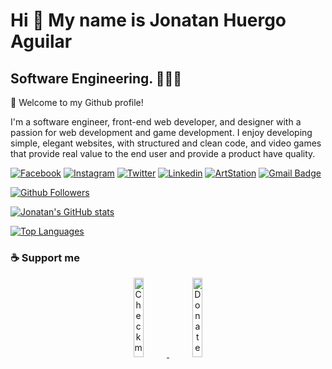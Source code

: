 Hi 👋 My name is Jonatan Huergo Aguilar
=======================================

Software Engineering. 👨🏻‍💻
------------------------

👋 Welcome to my Github profile!

I'm a software engineer, front-end web developer, and designer with a passion for web development and game development.
I enjoy developing simple, elegant websites, with structured and clean code, and video games that provide real value to the end user and provide a product have quality.

[![Facebook](https://img.shields.io/badge/-Facebook-blue?style=flat-square&logo=facebook&logoColor=white&link=https://www.facebook.com/Asttaroth95/)](https://www.facebook.com/Asttaroth95/)
[![Instagram](https://img.shields.io/badge/-Instagram-c13584?style=flat-square&logo=instagram&logoColor=white&link=https://www.instagram.com/jonatanhuergo/)](https://www.instagram.com/jonatanhuergo/)
[![Twitter](https://img.shields.io/badge/-Twitter-1877f2?style=flat-square&logo=twitter&logoColor=white&link=https://twitter.com/jonatanH_jp/)](https://twitter.com/jonatanH_jp/)
[![Linkedin](https://img.shields.io/badge/-Linkedin-blue?style=flat-square&logo=Linkedin&logoColor=white&link=https://www.linkedin.com/in/jonatanhuergo/)](https://www.linkedin.com/in/jonatanhuergo/)
[![ArtStation](https://img.shields.io/badge/-ArtStation-0c8ec4?style=flat-square&logo=artstation&logoColor=white&link=https://www.artstation.com/shvana/)](https://www.artstation.com/shvana)
[![Gmail Badge](https://img.shields.io/badge/-Gmail-d14836?style=flat-square&logo=Gmail&logoColor=white&link=mailto:htsunemikuv9@gmail.com)](mailto:htsunemikuv9@gmail.com)

[![Github Followers](https://img.shields.io/github/followers/Hone-Onna?color=06d6a0&label=Github%20Followers&style=for-the-badge)](https://github.com/Hone-Onna?tab=followers)

<a href="http://www.github.com/Hone-Onna"><img src="https://github-readme-stats.vercel.app/api?username=Hone-Onna&show_icons=true&hide=&title_color=0891b2&text_color=ffffff&icon_color=0891b2&bg_color=1c1917&hide_border=true&show_icons=true" alt="Jonatan's GitHub stats" /></a>

<a href="https://github.com/Hone-Onna" align="left"><img src="https://github-readme-stats.vercel.app/api/top-langs/?username=Hone-Onna&langs_count=10&title_color=0891b2&text_color=ffffff&icon_color=0891b2&bg_color=1c1917&hide_border=true&locale=en&custom_title=Top%20%Languages" alt="Top Languages" /></a>


### ☕ Support me
<!-- Your support, if you have it 
I created these images, feel free to use them.
-->
<p align="center">
  <a href="https://www.patreon.com/Shvana" target="_blank">
    <img width="18%" alt="Check my Patreon" src="https://raw.githubusercontent.com/onimur/.github/master/.resources/support-patreon.png"/>
  </a>
  <a href="https://www.paypal.com/paypalme/jonatanhuergo" target="_blank">
      <img width="18%" alt="Donate with Paypal" src="https://raw.githubusercontent.com/onimur/.github/master/.resources/support-paypal.png"/>
  </a>
</p>
